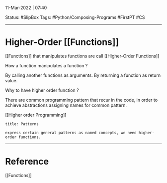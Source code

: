 11-Mar-2022 | 07:40

Status: #SlipBox 
Tags: #Python/Composing-Programs #FirstPT #CS 

---
# Higher-Order [[Functions]]

[[Functions]] that manipulates functions are call [[Higher-Order Functions]]

How a function manipulates a function ?

By calling another functions as arguments.
By returning a function as return value.

Why to have higher order function ?

There are common programming pattern that recur in the code, in order to achieve abstractions assigning names for common pattern.

[[Higher order Programming]]

```ad-important
title: Patterns

express certain general patterns as named concepts, we need higher-order functions.

```


---
# Reference
[[Functions]]